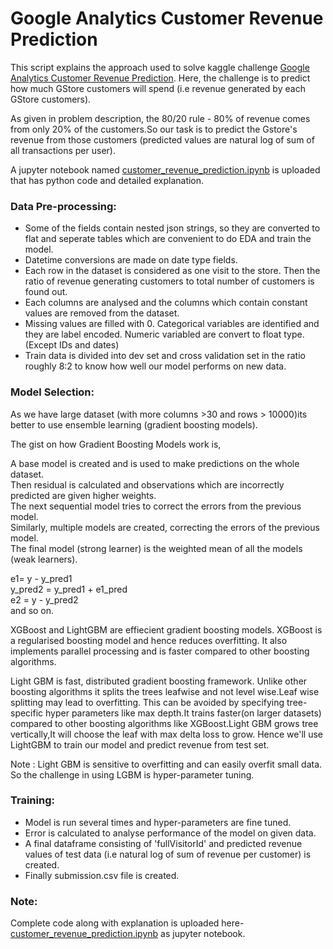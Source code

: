 # Google Analytics Customer Revenue Prediction
 This script explains the approach used to solve kaggle challenge [Google Analytics Customer Revenue Prediction](https://www.kaggle.com/c/ga-customer-revenue-prediction).
Here, the challenge is to predict how much GStore customers will spend (i.e revenue generated by each GStore customers).

As given in problem description, the 80/20 rule - 80% of revenue comes from only 20% of the customers.So our task is to predict the Gstore's revenue from those customers (predicted values are natural log of sum of all transactions per user).

A jupyter notebook named [customer_revenue_prediction.ipynb](./customer_revenue_prediction.ipynb) is uploaded that has python code and detailed explanation.


### Data Pre-processing:

* Some of the fields contain nested json strings, so they are converted to flat and seperate tables which are convenient to do EDA and train the model.
* Datetime conversions are made on date type fields.
* Each row in the dataset is considered as one visit to the store. Then the ratio of revenue generating customers to total number of customers is found out.
* Each columns are analysed and the columns which contain constant values are removed from the dataset.
* Missing values are filled with 0. Categorical variables are identified and they are label encoded. Numeric variabled are convert to float type.(Except IDs and dates)
* Train data is divided into dev set and cross validation set in the ratio roughly 8:2 to know how well our model performs on new data.


### Model Selection:

As we have large dataset (with more columns >30 and rows > 10000)its better to use ensemble learning (gradient boosting models).

The gist on how Gradient Boosting Models work is,

A base model is created and is used to make predictions on the whole dataset.<br>
Then residual is calculated and observations which are incorrectly predicted are given higher weights.<br>
The next sequential model tries to correct the errors from the previous model.<br>
Similarly, multiple models are created, correcting the errors of the previous model.<br>
The final model (strong learner) is the weighted mean of all the models (weak learners).

e1= y - y_pred1<br>
y_pred2 = y_pred1 + e1_pred<br>
e2 = y - y_pred2<br>
and so on.

XGBoost and LightGBM are effiecient gradient boosting models.
XGBoost is a regularised boosting model and hence reduces overfitting. It also implements parallel processing and is faster compared to other boosting algorithms.

Light GBM is fast, distributed gradient boosting framework. Unlike other boosting algorithms it splits the trees leafwise and not level wise.Leaf wise splitting may lead to overfitting. This can be avoided by specifying tree-specific hyper parameters like max depth.It trains faster(on larger datasets) compared to other boosting algorithms like XGBoost.Light GBM grows tree vertically,It will choose the leaf with max delta loss to grow. 
Hence we'll use LightGBM to train our model and predict revenue from test set.

Note : Light GBM is sensitive to overfitting and can easily overfit small data. So the challenge in using LGBM is hyper-parameter tuning.


### Training:

* Model is run several times and hyper-parameters are fine tuned.
* Error is calculated to analyse performance of the model on given data.
* A final dataframe consisting of 'fullVisitorId' and predicted revenue values of test data (i.e natural log of sum of revenue per customer) is created.
* Finally submission.csv file is created. 

### Note:
Complete code along with explanation is uploaded here- [customer_revenue_prediction.ipynb](./customer_revenue_prediction.ipynb) as jupyter notebook.
